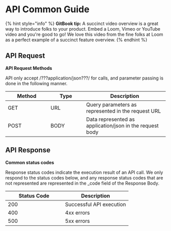 # API Common Guide

{% hint style="info" %}
**GitBook tip:** A succinct video overview is a great way to introduce folks to your product. Embed a Loom, Vimeo or YouTube video and you're good to go! We love this video from the fine folks at Loom as a perfect example of a succinct feature overview.
{% endhint %}

## API Request <a href="#api-request" id="api-request"></a>

**API Request Methods**

API only accept /???application/json???/ for calls, and parameter passing is done in the following manner.

<table><thead><tr><th width="118.33333333333331">Method</th><th width="96">Type</th><th>Description</th></tr></thead><tbody><tr><td>GET</td><td>URL</td><td>Query parameters as represented in the request URL</td></tr><tr><td>POST</td><td>BODY</td><td>Data represented as application/json in the request body</td></tr></tbody></table>

## API Response

**Common status codes**

Response status codes indicate the execution result of an API call. We only respond to the status codes below, and any response status codes that are not represented are represented in the \_code field of the Response Body.

<table><thead><tr><th width="164">Status Code</th><th>Description</th></tr></thead><tbody><tr><td>200</td><td>Successful API execution</td></tr><tr><td>400</td><td>4xx errors</td></tr><tr><td>500</td><td>5xx errors</td></tr></tbody></table>
